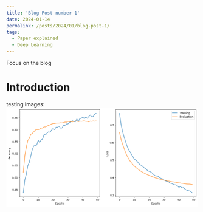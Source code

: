 ```yaml
---
title: 'Blog Post number 1'
date: 2024-01-14
permalink: /posts/2024/01/blog-post-1/
tags:
  - Paper explained
  - Deep Learning
---
```


Focus on the blog

# Introduction

testing images:
![Model Result](/assets/img/model_result.png)
